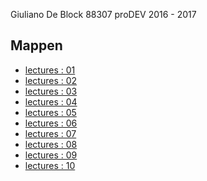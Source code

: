 Giuliano De Block
88307
proDEV
2016 - 2017

Mappen
------

- [lectures : 01](/lectures/01/)
- [lectures : 02](/lectures/02/)
- [lectures : 03](/lectures/03/)
- [lectures : 04](/lectures/04/)
- [lectures : 05](/lectures/05/)
- [lectures : 06](/lectures/06/)
- [lectures : 07](/lectures/07/)
- [lectures : 08](/lectures/08/)
- [lectures : 09](/lectures/09/)
- [lectures : 10](/lectures/10/)
